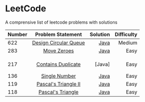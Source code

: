 # LeetCode
A comprensive list of leetcode problems with solutions

| Number        | Problem Statement     | Solution  | Difficulty |
| ------------- |:-------------:        | -----:| ------:|
| 622      | [Design Circular Queue](https://leetcode.com/problems/design-circular-queue/) |[Java](https://github.com/shrinathjoshi/LeetCode/blob/master/Data%20Structure/Queue/DesignCircularQueue_622.java) | Medium |
| 283| [Move Zeroes](https://github.com/shrinathjoshi/LeetCode/blob/master/MoveZeroes_283.java)| [Java](https://github.com/shrinathjoshi/LeetCode/blob/master/MoveZeroes_283.java)|Easy|
|||||
|||||
|||||
|217| [Contains Duplicate](https://leetcode.com/problems/contains-duplicate/)|[Java]| Easy|
|||||
|||||
| 136      |  [Single Number](https://leetcode.com/problems/single-number/) |[Java](https://github.com/shrinathjoshi/LeetCode/blob/master/SingleNumber_136.java) | Easy|
| 119      |  [Pascal's Triangle II](https://leetcode.com/problems/pascals-triangle-ii/) |[Java](https://github.com/shrinathjoshi/LeetCode/blob/master/PascalTriangle2_119.java) | Easy|
| 118      |  [Pascal's Triangle ](https://leetcode.com/problems/pascals-triangle) |[Java](https://github.com/shrinathjoshi/LeetCode/blob/master/PascalTriangle_118.java) | Easy|


